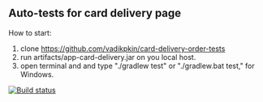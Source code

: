 ## Auto-tests for card delivery page

How to start:
1. clone https://github.com/vadikpkin/card-delivery-order-tests
2. run artifacts/app-card-delivery.jar on you local host.
3. open terminal and and type "./gradlew test" or "./gradlew.bat test," for Windows.

[![Build status](https://ci.appveyor.com/api/projects/status/i1o6etrq0nuu1q27?svg=true)](https://ci.appveyor.com/project/vadikpkin/card-delivery-order-tests)
